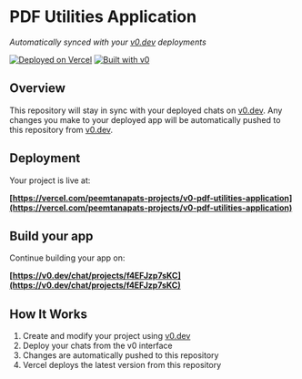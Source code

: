# PDF Utilities Application

*Automatically synced with your [v0.dev](https://v0.dev) deployments*

[![Deployed on Vercel](https://img.shields.io/badge/Deployed%20on-Vercel-black?style=for-the-badge&logo=vercel)](https://vercel.com/peemtanapats-projects/v0-pdf-utilities-application)
[![Built with v0](https://img.shields.io/badge/Built%20with-v0.dev-black?style=for-the-badge)](https://v0.dev/chat/projects/f4EFJzp7sKC)

## Overview

This repository will stay in sync with your deployed chats on [v0.dev](https://v0.dev).
Any changes you make to your deployed app will be automatically pushed to this repository from [v0.dev](https://v0.dev).

## Deployment

Your project is live at:

**[https://vercel.com/peemtanapats-projects/v0-pdf-utilities-application](https://vercel.com/peemtanapats-projects/v0-pdf-utilities-application)**

## Build your app

Continue building your app on:

**[https://v0.dev/chat/projects/f4EFJzp7sKC](https://v0.dev/chat/projects/f4EFJzp7sKC)**

## How It Works

1. Create and modify your project using [v0.dev](https://v0.dev)
2. Deploy your chats from the v0 interface
3. Changes are automatically pushed to this repository
4. Vercel deploys the latest version from this repository